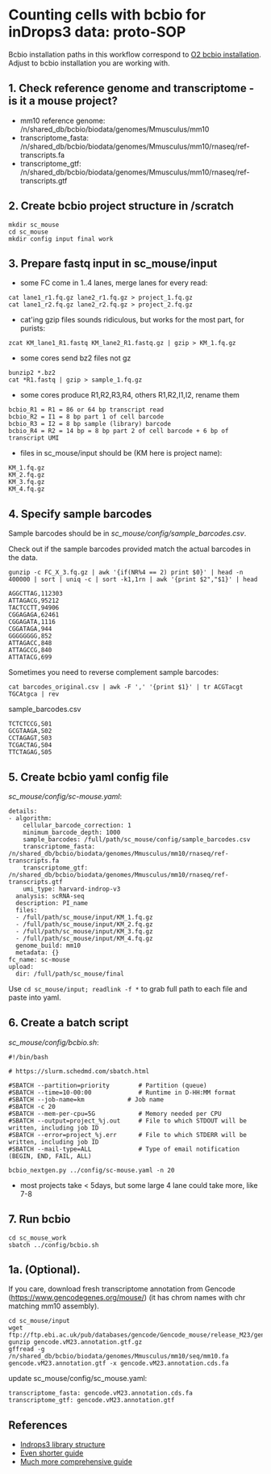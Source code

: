 # Counting cells with bcbio for inDrops3 data: proto-SOP

Bcbio installation paths in this workflow correspond to [O2 bcbio installation](https://wiki.rc.hms.harvard.edu/display/O2).
Adjust to bcbio installation you are working with.

## 1. Check reference genome and transcriptome - is it a mouse project?
- mm10 reference genome: /n/shared_db/bcbio/biodata/genomes/Mmusculus/mm10
- transcriptome_fasta: /n/shared_db/bcbio/biodata/genomes/Mmusculus/mm10/rnaseq/ref-transcripts.fa
- transcriptome_gtf: /n/shared_db/bcbio/biodata/genomes/Mmusculus/mm10/rnaseq/ref-transcripts.gtf

## 2. Create bcbio project structure in /scratch
```
mkdir sc_mouse
cd sc_mouse
mkdir config input final work
```

## 3. Prepare fastq input in sc_mouse/input
- some FC come in 1..4 lanes, merge lanes for every read:
```
cat lane1_r1.fq.gz lane2_r1.fq.gz > project_1.fq.gz
cat lane1_r2.fq.gz lane2_r2.fq.gz > project_2.fq.gz
```
- cat'ing gzip files sounds ridiculous, but works for the most part, for purists:
```
zcat KM_lane1_R1.fastq KM_lane2_R1.fastq.gz | gzip > KM_1.fq.gz
```

- some cores send bz2 files not gz
```
bunzip2 *.bz2
cat *R1.fastq | gzip > sample_1.fq.gz
```

- some cores produce R1,R2,R3,R4, others R1,R2,I1,I2, rename them
```
bcbio_R1 = R1 = 86 or 64 bp transcript read
bcbio_R2 = I1 = 8 bp part 1 of cell barcode
bcbio_R3 = I2 = 8 bp sample (library) barcode
bcbio_R4 = R2 = 14 bp = 8 bp part 2 of cell barcode + 6 bp of transcript UMI
```
- files in sc_mouse/input should be (KM here is project name):
```
KM_1.fq.gz
KM_2.fq.gz
KM_3.fq.gz
KM_4.fq.gz
```

## 4. Specify sample barcodes
Sample barcodes should be in *sc_mouse/config/sample_barcodes.csv*.    

Check out if the sample barcodes provided match the actual barcodes in the data.

```shell
gunzip -c FC_X_3.fq.gz | awk '{if(NR%4 == 2) print $0}' | head -n 400000 | sort | uniq -c | sort -k1,1rn | awk '{print $2","$1}' | head

AGGCTTAG,112303
ATTAGACG,95212
TACTCCTT,94906
CGGAGAGA,62461
CGGAGATA,1116
CGGATAGA,944
GGGGGGGG,852
ATTAGACC,848
ATTAGCCG,840
ATTATACG,699
```

Sometimes you need to reverse complement sample barcodes:
```
cat barcodes_original.csv | awk -F ',' '{print $1}' | tr ACGTacgt TGCAtgca | rev
```

sample_barcodes.csv
```
TCTCTCCG,S01
GCGTAAGA,S02
CCTAGAGT,S03
TCGACTAG,S04
TTCTAGAG,S05
```

## 5. Create bcbio yaml config file
*sc_mouse/config/sc-mouse.yaml*:

```
details:
- algorithm:
    cellular_barcode_correction: 1
    minimum_barcode_depth: 1000
    sample_barcodes: /full/path/sc_mouse/config/sample_barcodes.csv
    transcriptome_fasta: /n/shared_db/bcbio/biodata/genomes/Mmusculus/mm10/rnaseq/ref-transcripts.fa
    transcriptome_gtf: /n/shared_db/bcbio/biodata/genomes/Mmusculus/mm10/rnaseq/ref-transcripts.gtf
    umi_type: harvard-indrop-v3
  analysis: scRNA-seq
  description: PI_name
  files:
  - /full/path/sc_mouse/input/KM_1.fq.gz
  - /full/path/sc_mouse/input/KM_2.fq.gz
  - /full/path/sc_mouse/input/KM_3.fq.gz
  - /full/path/sc_mouse/input/KM_4.fq.gz
  genome_build: mm10
  metadata: {}
fc_name: sc-mouse
upload:
  dir: /full/path/sc_mouse/final
```
Use `cd sc_mouse/input; readlink -f *` to grab full path to each file and paste into yaml.

## 6. Create a batch script
*sc_mouse/config/bcbio.sh*:

```shell
#!/bin/bash

# https://slurm.schedmd.com/sbatch.html

#SBATCH --partition=priority        # Partition (queue)
#SBATCH --time=10-00:00             # Runtime in D-HH:MM format
#SBATCH --job-name=km            # Job name
#SBATCH -c 20
#SBATCH --mem-per-cpu=5G            # Memory needed per CPU
#SBATCH --output=project_%j.out     # File to which STDOUT will be written, including job ID
#SBATCH --error=project_%j.err      # File to which STDERR will be written, including job ID
#SBATCH --mail-type=ALL             # Type of email notification (BEGIN, END, FAIL, ALL)

bcbio_nextgen.py ../config/sc-mouse.yaml -n 20
```
- most projects take < 5days, but some large 4 lane could take more, like 7-8

## 7. Run bcbio

```shell
cd sc_mouse_work
sbatch ../config/bcbio.sh
```

## 1a. (Optional).
If you care, download fresh transcriptome annotation from Gencode (https://www.gencodegenes.org/mouse/)
(it has chrom names with chr matching mm10 assembly).
```
cd sc_mouse/input
wget ftp://ftp.ebi.ac.uk/pub/databases/gencode/Gencode_mouse/release_M23/gencode.vM23.annotation.gtf.gz
gunzip gencode.vM23.annotation.gtf.gz
gffread -g /n/shared_db/bcbio/biodata/genomes/Mmusculus/mm10/seq/mm10.fa gencode.vM23.annotation.gtf -x gencode.vM23.annotation.cds.fa
```
update sc_mouse/config/sc_mouse.yaml:
```
transcriptome_fasta: gencode.vM23.annotation.cds.fa
transcriptome_gtf: gencode.vM23.annotation.gtf
```
## References
- [Indrops3 library structure](https://singlecellcore.hms.harvard.edu/resources)
- [Even shorter guide](https://github.com/bcbio/bcbio-nextgen/blob/master/config/templates/indrop-singlecell.yaml)
- [Much more comprehensive guide](https://github.com/hbc/tutorials/blob/master/scRNAseq/scRNAseq_analysis_tutorial/lessons/01_bcbio_run.md)
